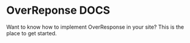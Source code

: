 
<div class="container">
	<div class="jumbotron">
			<h1>OverReponse DOCS</h1>
			<p class="lead">
				Want to know how to implement OverResponse in your site? This is 
				the place to get started.
			</p>
	</div>
</div>

[title: Overresponse Documentation]: /
